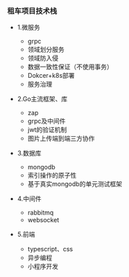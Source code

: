 ### 租车项目技术栈
- 1.微服务
   
   + grpc
   + 领域划分服务
   + 领域防入侵
   + 数据一致性保证（不使用事务）
   + Dokcer+k8s部署
   + 服务治理

- 2.Go主流框架、库
    
    + zap
    + grpc及中间件
    + jwt的验证机制
    + 图片上传端到端三方协作

- 3.数据库
 
    + mongodb
    + 索引操作的原子性
    + 基于真实mongodb的单元测试框架

- 4.中间件 
 
    + rabbitmq
    + websocket

- 5.前端

    + typescript、css
    + 异步编程
    + 小程序开发
